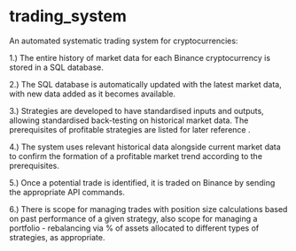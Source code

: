 # trading_system
An automated systematic trading system for cryptocurrencies:


1.) The entire history of market data for each Binance cryptocurrency is stored in a SQL database.

2.) The SQL database is automatically updated with the latest market data, with new data added as it becomes available.

3.) Strategies are developed to have standardised inputs and outputs, allowing standardised back-testing on historical market data.
The prerequisites of profitable strategies are listed for later reference .

4.) The system uses relevant historical data alongside current market data to confirm the formation of a profitable market trend according to the prerequisites.

5.) Once a potential trade is identified, it is traded on Binance by sending the appropriate API commands.

6.) There is scope for managing trades with position size calculations based on past performance of a given strategy,
    also scope for managing a portfolio - rebalancing via % of assets allocated to different types of strategies, as appropriate.
